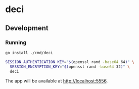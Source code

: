 # deci

## Development

### Running

```bash
go install ./cmd/deci

SESSION_AUTHENTICATION_KEY="$(openssl rand -base64 64)" \
  SESSION_ENCRYPTION_KEY="$(openssl rand -base64 32)" \
  deci
```

The app will be available at <http://localhost:5556>.

